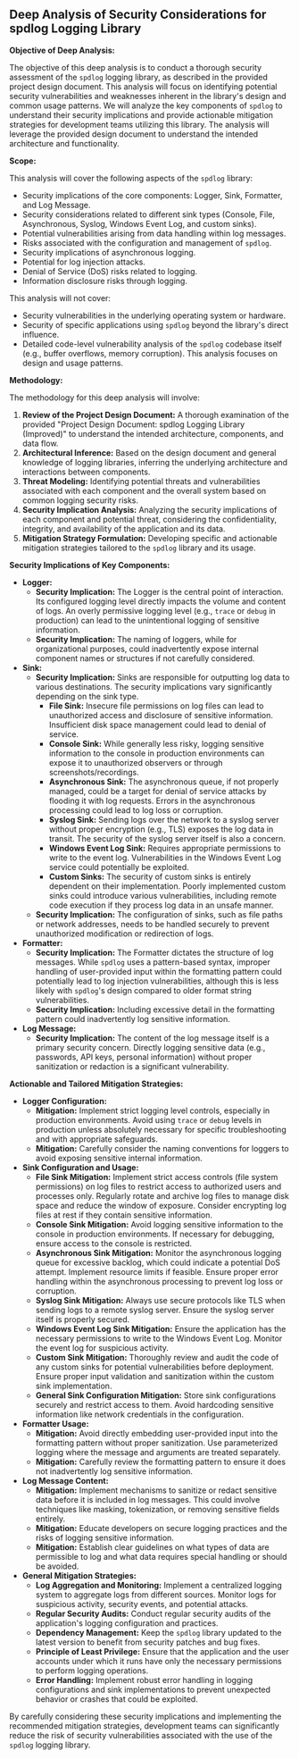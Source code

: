 ## Deep Analysis of Security Considerations for spdlog Logging Library

**Objective of Deep Analysis:**

The objective of this deep analysis is to conduct a thorough security assessment of the `spdlog` logging library, as described in the provided project design document. This analysis will focus on identifying potential security vulnerabilities and weaknesses inherent in the library's design and common usage patterns. We will analyze the key components of `spdlog` to understand their security implications and provide actionable mitigation strategies for development teams utilizing this library. The analysis will leverage the provided design document to understand the intended architecture and functionality.

**Scope:**

This analysis will cover the following aspects of the `spdlog` library:

*   Security implications of the core components: Logger, Sink, Formatter, and Log Message.
*   Security considerations related to different sink types (Console, File, Asynchronous, Syslog, Windows Event Log, and custom sinks).
*   Potential vulnerabilities arising from data handling within log messages.
*   Risks associated with the configuration and management of `spdlog`.
*   Security implications of asynchronous logging.
*   Potential for log injection attacks.
*   Denial of Service (DoS) risks related to logging.
*   Information disclosure risks through logging.

This analysis will not cover:

*   Security vulnerabilities in the underlying operating system or hardware.
*   Security of specific applications using `spdlog` beyond the library's direct influence.
*   Detailed code-level vulnerability analysis of the `spdlog` codebase itself (e.g., buffer overflows, memory corruption). This analysis focuses on design and usage patterns.

**Methodology:**

The methodology for this deep analysis will involve:

1. **Review of the Project Design Document:**  A thorough examination of the provided "Project Design Document: spdlog Logging Library (Improved)" to understand the intended architecture, components, and data flow.
2. **Architectural Inference:** Based on the design document and general knowledge of logging libraries, inferring the underlying architecture and interactions between components.
3. **Threat Modeling:** Identifying potential threats and vulnerabilities associated with each component and the overall system based on common logging security risks.
4. **Security Implication Analysis:** Analyzing the security implications of each component and potential threat, considering the confidentiality, integrity, and availability of the application and its data.
5. **Mitigation Strategy Formulation:** Developing specific and actionable mitigation strategies tailored to the `spdlog` library and its usage.

**Security Implications of Key Components:**

*   **Logger:**
    *   **Security Implication:** The Logger is the central point of interaction. Its configured logging level directly impacts the volume and content of logs. An overly permissive logging level (e.g., `trace` or `debug` in production) can lead to the unintentional logging of sensitive information.
    *   **Security Implication:** The naming of loggers, while for organizational purposes, could inadvertently expose internal component names or structures if not carefully considered.
*   **Sink:**
    *   **Security Implication:** Sinks are responsible for outputting log data to various destinations. The security implications vary significantly depending on the sink type.
        *   **File Sink:**  Insecure file permissions on log files can lead to unauthorized access and disclosure of sensitive information. Insufficient disk space management could lead to denial of service.
        *   **Console Sink:** While generally less risky, logging sensitive information to the console in production environments can expose it to unauthorized observers or through screenshots/recordings.
        *   **Asynchronous Sink:** The asynchronous queue, if not properly managed, could be a target for denial of service attacks by flooding it with log requests. Errors in the asynchronous processing could lead to log loss or corruption.
        *   **Syslog Sink:**  Sending logs over the network to a syslog server without proper encryption (e.g., TLS) exposes the log data in transit. The security of the syslog server itself is also a concern.
        *   **Windows Event Log Sink:**  Requires appropriate permissions to write to the event log. Vulnerabilities in the Windows Event Log service could potentially be exploited.
        *   **Custom Sinks:** The security of custom sinks is entirely dependent on their implementation. Poorly implemented custom sinks could introduce various vulnerabilities, including remote code execution if they process log data in an unsafe manner.
    *   **Security Implication:** The configuration of sinks, such as file paths or network addresses, needs to be handled securely to prevent unauthorized modification or redirection of logs.
*   **Formatter:**
    *   **Security Implication:** The Formatter dictates the structure of log messages. While `spdlog` uses a pattern-based syntax, improper handling of user-provided input within the formatting pattern could potentially lead to log injection vulnerabilities, although this is less likely with `spdlog`'s design compared to older format string vulnerabilities.
    *   **Security Implication:**  Including excessive detail in the formatting pattern could inadvertently log sensitive information.
*   **Log Message:**
    *   **Security Implication:** The content of the log message itself is a primary security concern. Directly logging sensitive data (e.g., passwords, API keys, personal information) without proper sanitization or redaction is a significant vulnerability.

**Actionable and Tailored Mitigation Strategies:**

*   **Logger Configuration:**
    *   **Mitigation:**  Implement strict logging level controls, especially in production environments. Avoid using `trace` or `debug` levels in production unless absolutely necessary for specific troubleshooting and with appropriate safeguards.
    *   **Mitigation:**  Carefully consider the naming conventions for loggers to avoid exposing sensitive internal information.
*   **Sink Configuration and Usage:**
    *   **File Sink Mitigation:** Implement strict access controls (file system permissions) on log files to restrict access to authorized users and processes only. Regularly rotate and archive log files to manage disk space and reduce the window of exposure. Consider encrypting log files at rest if they contain sensitive information.
    *   **Console Sink Mitigation:** Avoid logging sensitive information to the console in production environments. If necessary for debugging, ensure access to the console is restricted.
    *   **Asynchronous Sink Mitigation:**  Monitor the asynchronous logging queue for excessive backlog, which could indicate a potential DoS attempt. Implement resource limits if feasible. Ensure proper error handling within the asynchronous processing to prevent log loss or corruption.
    *   **Syslog Sink Mitigation:**  Always use secure protocols like TLS when sending logs to a remote syslog server. Ensure the syslog server itself is properly secured.
    *   **Windows Event Log Sink Mitigation:**  Ensure the application has the necessary permissions to write to the Windows Event Log. Monitor the event log for suspicious activity.
    *   **Custom Sink Mitigation:**  Thoroughly review and audit the code of any custom sinks for potential vulnerabilities before deployment. Ensure proper input validation and sanitization within the custom sink implementation.
    *   **General Sink Configuration Mitigation:** Store sink configurations securely and restrict access to them. Avoid hardcoding sensitive information like network credentials in the configuration.
*   **Formatter Usage:**
    *   **Mitigation:**  Avoid directly embedding user-provided input into the formatting pattern without proper sanitization. Use parameterized logging where the message and arguments are treated separately.
    *   **Mitigation:**  Carefully review the formatting pattern to ensure it does not inadvertently log sensitive information.
*   **Log Message Content:**
    *   **Mitigation:**  Implement mechanisms to sanitize or redact sensitive data before it is included in log messages. This could involve techniques like masking, tokenization, or removing sensitive fields entirely.
    *   **Mitigation:**  Educate developers on secure logging practices and the risks of logging sensitive information.
    *   **Mitigation:**  Establish clear guidelines on what types of data are permissible to log and what data requires special handling or should be avoided.
*   **General Mitigation Strategies:**
    *   **Log Aggregation and Monitoring:** Implement a centralized logging system to aggregate logs from different sources. Monitor logs for suspicious activity, security events, and potential attacks.
    *   **Regular Security Audits:** Conduct regular security audits of the application's logging configuration and practices.
    *   **Dependency Management:** Keep the `spdlog` library updated to the latest version to benefit from security patches and bug fixes.
    *   **Principle of Least Privilege:** Ensure that the application and the user accounts under which it runs have only the necessary permissions to perform logging operations.
    *   **Error Handling:** Implement robust error handling in logging configurations and sink implementations to prevent unexpected behavior or crashes that could be exploited.

By carefully considering these security implications and implementing the recommended mitigation strategies, development teams can significantly reduce the risk of security vulnerabilities associated with the use of the `spdlog` logging library.